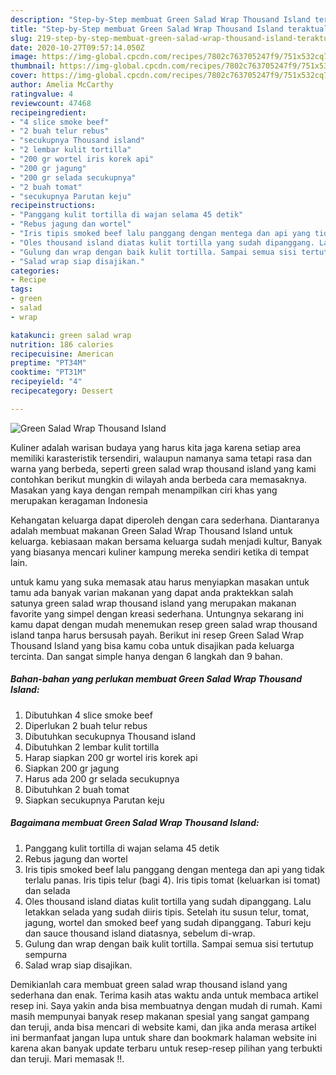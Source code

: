 ```yaml
---
description: "Step-by-Step membuat Green Salad Wrap Thousand Island teraktual"
title: "Step-by-Step membuat Green Salad Wrap Thousand Island teraktual"
slug: 219-step-by-step-membuat-green-salad-wrap-thousand-island-teraktual
date: 2020-10-27T09:57:14.050Z
image: https://img-global.cpcdn.com/recipes/7802c763705247f9/751x532cq70/green-salad-wrap-thousand-island-foto-resep-utama.jpg
thumbnail: https://img-global.cpcdn.com/recipes/7802c763705247f9/751x532cq70/green-salad-wrap-thousand-island-foto-resep-utama.jpg
cover: https://img-global.cpcdn.com/recipes/7802c763705247f9/751x532cq70/green-salad-wrap-thousand-island-foto-resep-utama.jpg
author: Amelia McCarthy
ratingvalue: 4
reviewcount: 47468
recipeingredient:
- "4 slice smoke beef"
- "2 buah telur rebus"
- "secukupnya Thousand island"
- "2 lembar kulit tortilla"
- "200 gr wortel iris korek api"
- "200 gr jagung"
- "200 gr selada secukupnya"
- "2 buah tomat"
- "secukupnya Parutan keju"
recipeinstructions:
- "Panggang kulit tortilla di wajan selama 45 detik"
- "Rebus jagung dan wortel"
- "Iris tipis smoked beef lalu panggang dengan mentega dan api yang tidak terlalu panas. Iris tipis telur (bagi 4). Iris tipis tomat (keluarkan isi tomat) dan selada"
- "Oles thousand island diatas kulit tortilla yang sudah dipanggang. Lalu letakkan selada yang sudah diiris tipis. Setelah itu susun telur, tomat, jagung, wortel dan smoked beef yang sudah dipanggang. Taburi keju dan sauce thousand island diatasnya, sebelum di-wrap."
- "Gulung dan wrap dengan baik kulit tortilla. Sampai semua sisi tertutup sempurna"
- "Salad wrap siap disajikan."
categories:
- Recipe
tags:
- green
- salad
- wrap

katakunci: green salad wrap 
nutrition: 186 calories
recipecuisine: American
preptime: "PT34M"
cooktime: "PT31M"
recipeyield: "4"
recipecategory: Dessert

---
```



![Green Salad Wrap Thousand Island](https://img-global.cpcdn.com/recipes/7802c763705247f9/751x532cq70/green-salad-wrap-thousand-island-foto-resep-utama.jpg)

Kuliner adalah warisan budaya yang harus kita jaga karena setiap area memiliki karasteristik tersendiri, walaupun namanya sama tetapi rasa dan warna yang berbeda, seperti green salad wrap thousand island yang kami contohkan berikut mungkin di wilayah anda berbeda cara memasaknya. Masakan yang kaya dengan rempah menampilkan ciri khas yang merupakan keragaman Indonesia



Kehangatan keluarga dapat diperoleh dengan cara sederhana. Diantaranya adalah membuat makanan Green Salad Wrap Thousand Island untuk keluarga. kebiasaan makan bersama keluarga sudah menjadi kultur, Banyak yang biasanya mencari kuliner kampung mereka sendiri ketika di tempat lain.

untuk kamu yang suka memasak atau harus menyiapkan masakan untuk tamu ada banyak varian makanan yang dapat anda praktekkan salah satunya green salad wrap thousand island yang merupakan makanan favorite yang simpel dengan kreasi sederhana. Untungnya sekarang ini kamu dapat dengan mudah menemukan resep green salad wrap thousand island tanpa harus bersusah payah.
Berikut ini resep Green Salad Wrap Thousand Island yang bisa kamu coba untuk disajikan pada keluarga tercinta. Dan sangat simple hanya dengan 6 langkah dan 9 bahan.


<!--inarticleads1-->

##### Bahan-bahan yang perlukan membuat Green Salad Wrap Thousand Island:

1. Dibutuhkan 4 slice smoke beef
1. Diperlukan 2 buah telur rebus
1. Dibutuhkan secukupnya Thousand island
1. Dibutuhkan 2 lembar kulit tortilla
1. Harap siapkan 200 gr wortel iris korek api
1. Siapkan 200 gr jagung
1. Harus ada 200 gr selada secukupnya
1. Dibutuhkan 2 buah tomat
1. Siapkan secukupnya Parutan keju




<!--inarticleads2-->

##### Bagaimana membuat  Green Salad Wrap Thousand Island:

1. Panggang kulit tortilla di wajan selama 45 detik
1. Rebus jagung dan wortel
1. Iris tipis smoked beef lalu panggang dengan mentega dan api yang tidak terlalu panas. Iris tipis telur (bagi 4). Iris tipis tomat (keluarkan isi tomat) dan selada
1. Oles thousand island diatas kulit tortilla yang sudah dipanggang. Lalu letakkan selada yang sudah diiris tipis. Setelah itu susun telur, tomat, jagung, wortel dan smoked beef yang sudah dipanggang. Taburi keju dan sauce thousand island diatasnya, sebelum di-wrap.
1. Gulung dan wrap dengan baik kulit tortilla. Sampai semua sisi tertutup sempurna
1. Salad wrap siap disajikan.




Demikianlah cara membuat green salad wrap thousand island yang sederhana dan enak. Terima kasih atas waktu anda untuk membaca artikel resep ini. Saya yakin anda bisa membuatnya dengan mudah di rumah. Kami masih mempunyai banyak resep makanan spesial yang sangat gampang dan teruji, anda bisa mencari di website kami, dan jika anda merasa artikel ini bermanfaat jangan lupa untuk share dan bookmark halaman website ini karena akan banyak update terbaru untuk resep-resep pilihan yang terbukti dan teruji. Mari memasak !!. 
